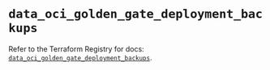 # `data_oci_golden_gate_deployment_backups`

Refer to the Terraform Registry for docs: [`data_oci_golden_gate_deployment_backups`](https://registry.terraform.io/providers/hashicorp/oci/7.19.0/docs/data-sources/golden_gate_deployment_backups).
